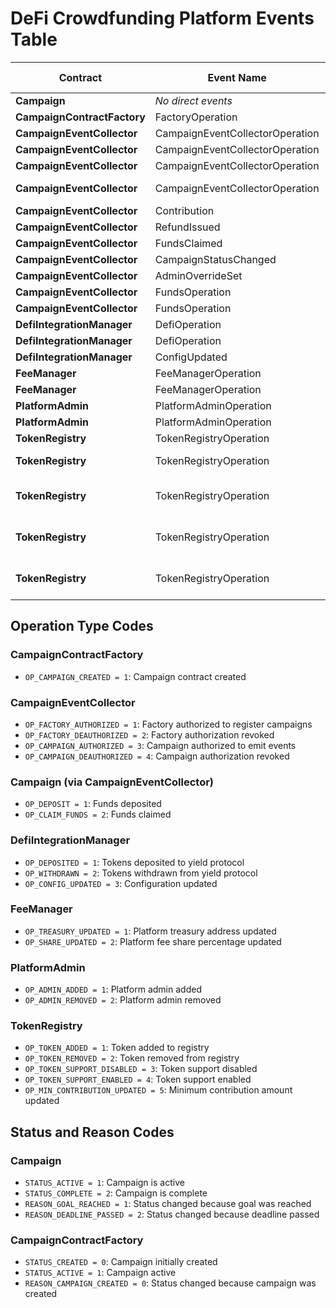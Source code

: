 # DeFi Crowdfunding Platform Events Table

| Contract                    | Event Name                      | Operation                       | Triggered ✅ | Example file                   |
| --------------------------- | ------------------------------- | ------------------------------- | ------------ | ------------------------------ |
| **Campaign**                | _No direct events_              | N/A                             |              |                                |
| **CampaignContractFactory** | FactoryOperation                | OP_CAMPAIGN_CREATED (1)         |              |                                |
| **CampaignEventCollector**  | CampaignEventCollectorOperation | OP_FACTORY_AUTHORIZED (1)       |              |                                |
| **CampaignEventCollector**  | CampaignEventCollectorOperation | OP_FACTORY_DEAUTHORIZED (2)     |              |                                |
| **CampaignEventCollector**  | CampaignEventCollectorOperation | OP_CAMPAIGN_AUTHORIZED (3)      |              |                                |
| **CampaignEventCollector**  | CampaignEventCollectorOperation | OP_CAMPAIGN_DEAUTHORIZED (4)    |              |                                |
| **CampaignEventCollector**  | Contribution                    | N/A                             |              |                                |
| **CampaignEventCollector**  | RefundIssued                    | N/A                             |              |                                |
| **CampaignEventCollector**  | FundsClaimed                    | N/A                             |              |                                |
| **CampaignEventCollector**  | CampaignStatusChanged           | N/A                             |              |                                |
| **CampaignEventCollector**  | AdminOverrideSet                | N/A                             |              |                                |
| **CampaignEventCollector**  | FundsOperation                  | OP_DEPOSIT (1)                  |              |                                |
| **CampaignEventCollector**  | FundsOperation                  | OP_CLAIM_FUNDS (2)              |              |                                |
| **DefiIntegrationManager**  | DefiOperation                   | OP_DEPOSITED (1)                |              |                                |
| **DefiIntegrationManager**  | DefiOperation                   | OP_WITHDRAWN (2)                |              |                                |
| **DefiIntegrationManager**  | ConfigUpdated                   | OP_CONFIG_UPDATED (3)           |              |                                |
| **FeeManager**              | FeeManagerOperation             | OP_TREASURY_UPDATED (1)         |              |                                |
| **FeeManager**              | FeeManagerOperation             | OP_SHARE_UPDATED (2)            |              |                                |
| **PlatformAdmin**           | PlatformAdminOperation          | OP_ADMIN_ADDED (1)              |              |                                |
| **PlatformAdmin**           | PlatformAdminOperation          | OP_ADMIN_REMOVED (2)            |              |                                |
| **TokenRegistry**           | TokenRegistryOperation          | OP_TOKEN_ADDED (1)              | ✅           | add-token.ts                   |
| **TokenRegistry**           | TokenRegistryOperation          | OP_TOKEN_REMOVED (2)            | ✅           | remove-token.ts                |
| **TokenRegistry**           | TokenRegistryOperation          | OP_TOKEN_SUPPORT_DISABLED (3)   | ✅           | disable-token-support.ts       |
| **TokenRegistry**           | TokenRegistryOperation          | OP_TOKEN_SUPPORT_ENABLED (4)    | ✅           | enable-token-support.ts        |
| **TokenRegistry**           | TokenRegistryOperation          | OP_MIN_CONTRIBUTION_UPDATED (5) | ✅           | change-minimum-contribution.ts |

## Operation Type Codes

### CampaignContractFactory

- `OP_CAMPAIGN_CREATED = 1`: Campaign contract created

### CampaignEventCollector

- `OP_FACTORY_AUTHORIZED = 1`: Factory authorized to register campaigns
- `OP_FACTORY_DEAUTHORIZED = 2`: Factory authorization revoked
- `OP_CAMPAIGN_AUTHORIZED = 3`: Campaign authorized to emit events
- `OP_CAMPAIGN_DEAUTHORIZED = 4`: Campaign authorization revoked

### Campaign (via CampaignEventCollector)

- `OP_DEPOSIT = 1`: Funds deposited
- `OP_CLAIM_FUNDS = 2`: Funds claimed

### DefiIntegrationManager

- `OP_DEPOSITED = 1`: Tokens deposited to yield protocol
- `OP_WITHDRAWN = 2`: Tokens withdrawn from yield protocol
- `OP_CONFIG_UPDATED = 3`: Configuration updated

### FeeManager

- `OP_TREASURY_UPDATED = 1`: Platform treasury address updated
- `OP_SHARE_UPDATED = 2`: Platform fee share percentage updated

### PlatformAdmin

- `OP_ADMIN_ADDED = 1`: Platform admin added
- `OP_ADMIN_REMOVED = 2`: Platform admin removed

### TokenRegistry

- `OP_TOKEN_ADDED = 1`: Token added to registry
- `OP_TOKEN_REMOVED = 2`: Token removed from registry
- `OP_TOKEN_SUPPORT_DISABLED = 3`: Token support disabled
- `OP_TOKEN_SUPPORT_ENABLED = 4`: Token support enabled
- `OP_MIN_CONTRIBUTION_UPDATED = 5`: Minimum contribution amount updated

## Status and Reason Codes

### Campaign

- `STATUS_ACTIVE = 1`: Campaign is active
- `STATUS_COMPLETE = 2`: Campaign is complete
- `REASON_GOAL_REACHED = 1`: Status changed because goal was reached
- `REASON_DEADLINE_PASSED = 2`: Status changed because deadline passed

### CampaignContractFactory

- `STATUS_CREATED = 0`: Campaign initially created
- `STATUS_ACTIVE = 1`: Campaign active
- `REASON_CAMPAIGN_CREATED = 0`: Status changed because campaign was created
